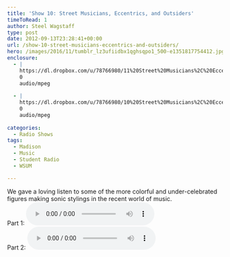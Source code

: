 ```yaml
---
title: 'Show 10: Street Musicians, Eccentrics, and Outsiders'
timeToRead: 1 
author: Steel Wagstaff
type: post
date: 2012-09-13T23:28:41+00:00
url: /show-10-street-musicians-eccentrics-and-outsiders/
hero: /images/2016/11/tumblr_lz3ufiidbx1qghsqpo1_500-e1351817754412.jpg
enclosure:
  - |
    https://dl.dropbox.com/u/78766980/11%20Street%20Musicians%2C%20Eccentrics%2C%20and.mp3
    0
    audio/mpeg
    
  - |
    https://dl.dropbox.com/u/78766980/10%20Street%20Musicians%2C%20Eccentrics%2C%20and.mp3
    0
    audio/mpeg
    
categories:
  - Radio Shows
tags:
  - Madison
  - Music
  - Student Radio
  - WSUM

---
```

We gave a loving listen to some of the more colorful and under-celebrated figures making sonic stylings in the recent world of music.  
Part 1: <audio controls src="https://dl.dropbox.com/u/78766980/10%20Street%20Musicians%2C%20Eccentrics%2C%20and.mp3"></audio>  
Part 2: <audio controls src="https://dl.dropbox.com/u/78766980/11%20Street%20Musicians%2C%20Eccentrics%2C%20and.mp3"></audio>